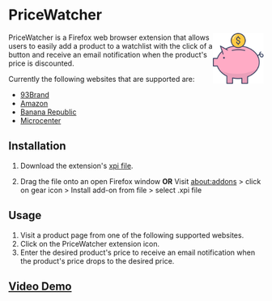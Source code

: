# PriceWatcher 
<img src="popup/icons/piggy-bank-512.png" align="right" alt="PriceWatcher Logo" width="100" height="100">

PriceWatcher is a Firefox web browser extension that allows users to easily add a product to a watchlist with the click of a button and receive an email notification when the product's price is discounted. 

Currently the following websites that are supported are: 
* [93Brand](https://93brand.com/)
* [Amazon](https://amazon.com/)
* [Banana Republic](https://bananarepublic.gap.com/)
* [Microcenter](https://www.microcenter.com/)

## Installation
1. Download the extension's [xpi file](/pricewatcher-1.0-fx.xpi).

2. Drag the file onto an open Firefox window <strong>OR</strong> 
   Visit [about:addons](about:addons) > click on gear icon > Install add-on from file > select .xpi file

## Usage
1. Visit a product page from one of the following supported websites.
2. Click on the PriceWatcher extension icon.
3. Enter the desired product's price to receive an email notification when the product's price drops to the desired price.

## [Video Demo](https://jesusl1.github.io/portfolio/#PriceWatcher)